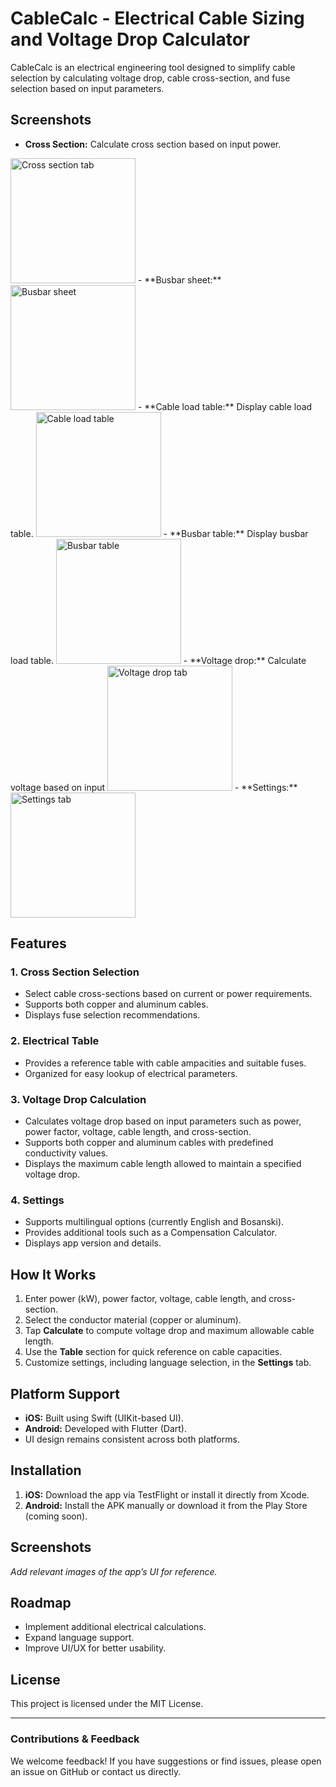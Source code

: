 # CableCalc - Electrical Cable Sizing and Voltage Drop Calculator

CableCalc is an electrical engineering tool designed to simplify cable selection by calculating voltage drop, cable cross-section, and fuse selection based on input parameters.

## Screenshots

- **Cross Section:** Calculate cross section based on input power.
<img src="Screenshots/Cross Section tab.png" alt="Cross section tab" width="200"/>
- **Busbar sheet:**
<img src="Screenshots/Cross Section Busbar small.png" alt="Busbar sheet" width="200"/>
- **Cable load table:** Display cable load table.
<img src="Screenshots/Tables Cable load.png" alt="Cable load table" width="200"/>
- **Busbar table:** Display busbar load table.
<img src="Screenshots/Tables Busbar .png" alt="Busbar table" width="200"/>
- **Voltage drop:** Calculate voltage based on input
<img src="Screenshots/Voltage Drop tab.png" alt="Voltage drop tab" width="200"/>
- **Settings:**
<img src="Screenshots/Setting tab.png" alt="Settings tab" width="200"/>

## Features

### **1. Cross Section Selection**
- Select cable cross-sections based on current or power requirements.
- Supports both copper and aluminum cables.
- Displays fuse selection recommendations.

### **2. Electrical Table**
- Provides a reference table with cable ampacities and suitable fuses.
- Organized for easy lookup of electrical parameters.

### **3. Voltage Drop Calculation**
- Calculates voltage drop based on input parameters such as power, power factor, voltage, cable length, and cross-section.
- Supports both copper and aluminum cables with predefined conductivity values.
- Displays the maximum cable length allowed to maintain a specified voltage drop.

### **4. Settings**
- Supports multilingual options (currently English and Bosanski).
- Provides additional tools such as a Compensation Calculator.
- Displays app version and details.

## How It Works
1. Enter power (kW), power factor, voltage, cable length, and cross-section.
2. Select the conductor material (copper or aluminum).
3. Tap **Calculate** to compute voltage drop and maximum allowable cable length.
4. Use the **Table** section for quick reference on cable capacities.
5. Customize settings, including language selection, in the **Settings** tab.

## Platform Support
- **iOS:** Built using Swift (UIKit-based UI).
- **Android:** Developed with Flutter (Dart).
- UI design remains consistent across both platforms.

## Installation
1. **iOS:** Download the app via TestFlight or install it directly from Xcode.
2. **Android:** Install the APK manually or download it from the Play Store (coming soon).

## Screenshots
_Add relevant images of the app’s UI for reference._

## Roadmap
- Implement additional electrical calculations.
- Expand language support.
- Improve UI/UX for better usability.

## License
This project is licensed under the MIT License.

---

### **Contributions & Feedback**
We welcome feedback! If you have suggestions or find issues, please open an issue on GitHub or contact us directly.

